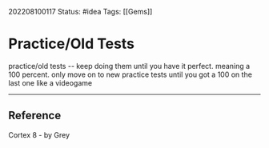 202208100117
Status: #idea
Tags: [[Gems]]
# Practice/Old Tests
practice/old tests -- keep doing them until you have it perfect. meaning a 100 percent. only move on to new practice tests until you got a 100 on the last one like a videogame

---


## Reference
Cortex 8 - by Grey
